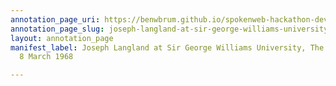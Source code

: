 ```yaml
---
annotation_page_uri: https://benwbrum.github.io/spokenweb-hackathon-development/annotations/joseph-langland-at-sir-george-williams-university-the-poetry-series-8-march-1968-canvas-1-unknown.json
annotation_page_slug: joseph-langland-at-sir-george-williams-university-the-poetry-series-8-march-1968-canvas-1-unknown
layout: annotation_page
manifest_label: Joseph Langland at Sir George Williams University, The Poetry Series,
  8 March 1968

---
```

